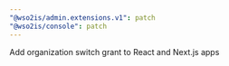 ```yaml
---
"@wso2is/admin.extensions.v1": patch
"@wso2is/console": patch
---
```


Add organization switch grant to React and Next.js apps
